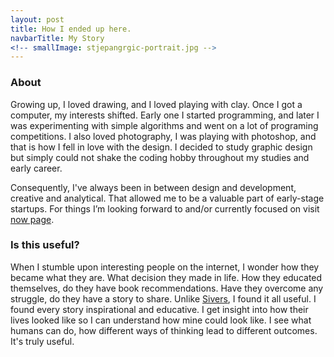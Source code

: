 ```yaml
---
layout: post
title: How I ended up here.
navbarTitle: My Story
<!-- smallImage: stjepangrgic-portrait.jpg -->
---
```


### About
Growing up, I loved drawing, and I loved playing with clay. Once I got a computer, my interests shifted. Early one I started programming, and later I was experimenting with simple algorithms and went on a lot of programing competitions. I also loved photography, I was playing with photoshop, and that is how I fell in love with the design.
I decided to study graphic design but simply could not shake the coding hobby throughout my studies and early career.

Consequently, I've always been in between design and development, creative and analytical. That allowed me to be a valuable part of early-stage startups. For things I’m looking forward to and/or currently focused on visit [now page](/now).
<!-- I have a keen interest in human behaviour and always strive to surround myself with people who are smarter than me. -->
<!-- 
This aloved me to work on a wide range of projects

Hovever I realised design and creative is more apealing  -->

<!-- My design skills have been built up through relentless self-study and continious learning, with loads of curiosity and an above average amount of grit. -->

<!-- ### Timeline (let’s walk it back)
#### 2019
- For things I’m looking forward to and/or currently focused on visit [now page](/now).
- Sabbatical
- Travelled
- Exercised Hand pain got manageable
- Realised I cant not work.
- Decided to move to London

#### 2018
- Realised how much I don't know about life
- Started drawing and painting again
- Met new girlfriend who ended up having a borderline personality disorder - that opened my eyes to so much about humans I didn't know
- Hand pain became intense

#### 2017
- Closed studio - realised freelancing is not for me
- Started a new job
- Met an artsy girlfriend
- Visited London for the first time

#### 2016
- Went on the first trip on my own - Jordan > Israel > Gran Canaria
- Started own design studio
- Hand pain showed up

#### 2015
- Got a new job in US startup
- Started to live with a girlfriend and had the most beautiful year of my life

#### 2014
- Moved back to Zagreb
- Got a job in a digital advertising agency
- Enjoyed every day

#### 2013
- Dropped out from university
- Moved back home
- Started my first job in a design agency
- Lived alone in an empty house

#### 2010
- Graduated High School
- Moved to Zagreb
- Started Faculty of Graphic Arts, University of Zagreb
- Bought my first DSLR camera

#### Earlier
- **1992**: Born in Croatia, in a small village called Velika (meaning Big)
- **1997**: Drew a lot when I was a kid
- **1998**: Watched a lot of documentaries and dreamed about becoming explorer and wildlife photographer
- **1998**: First day of Elementary school
- **2000**: Got a 13-year-old working Amiga 500 from my cousin – realised how awesome computers are
- **2002**: Got introduced to QBasic and programing by my informatics teacher
- **2003–2006**: won every annual county programming competition
- **2006**: Started Gymnasium Požega High School
- **2009**: Painted a lot of portraits -->


### Is this useful?
When I stumble upon interesting people on the internet, I wonder how they became what they are. What decision they made in life. How they educated themselves, do they have book recommendations. Have they overcome any struggle, do they have a story to share. Unlike [Sivers](https://sivers.org/about), I found it all useful. I found every story inspirational and educative. I get insight into how their lives looked like so I can understand how mine could look like. I see what humans can do, how different ways of thinking lead to different outcomes. It's truly useful.

<!-- ### Timeline
- **1992**: Born in Croatia, in a small village called Velika (meaning Big)
- **1997**: Drew a lot when I was a kid
- **1998**: Watched a lot of documentaries and dreamed about becoming explorer and wildlife photographer
- **1998**: First day of Elementary school
- **2000**: Got a 13-year-old working Amiga 500 from my cousin – realised how awesome computers are
- **2002**: Got introduced to QBasic and programing by my informatics teacher
- **2003–2006**: won every annual county programming competition
- **2006**: Started Gymnasium Požega High School
- **2009**: Painted a lot of portraits
- **2010**:
  - Graduated High School
  - Moved to Zagreb
  - Started Faculty of Graphic Arts, University of Zagreb
  - Bought my first DSLR camera
- **2013**.
  - Dropped out from university
  - Moved back home
  - Started my first job in a design agency
  - Lived alone in an empty house
- **2014**
  - Moved back to Zagreb
  - Got a job in a digital advertising agency
  - Enjoyed every day
- **2015**
  - Got a new job in US startup
  - Started to live with a girlfriend and had the most beautiful year of my life
- **2016**
  - Went on the first trip on my own - Jordan > Israel > Gran Canaria
  - Started own design studio
  - Hand pain showed up
- **2017**
  - Closed studio - realised freelancing is not for me
  - Started a new job
  - Met an artsy girlfriend
  - Visited London for the first time
- **2018**
  - Realised how much I don't know about life
  - Started drawing and painting again
  - Met new girlfriend who ended up having a borderline personality disorder - that opened my eyes to so much about humans I didn't know
  - Hand pain became intense
- **2019**
  - Sabbatical
  - Travelled
  - Exercised Hand pain got manageable
  - Realised I cant not work.
  - Decided to move to London -->
<!-- 
### My story
I plan to write more about specific things that happened to me, and the struggles that I overcome so the page will get updated. -->

<script>
import simg from '@/components/simg.vue'
export default {
  components: {
    simg
  }
}
</script>
<style lang="stylus">
</style> 
